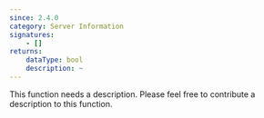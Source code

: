 ```yaml
---
since: 2.4.0
category: Server Information
signatures:
    - []
returns:
    dataType: bool
    description: ~
---
```


This function needs a description. Please feel free to contribute a description to this function.
